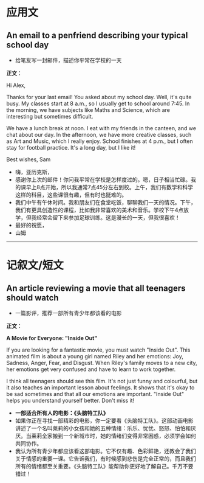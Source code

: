 # 应用文

## An email to a penfriend describing your typical school day
- 给笔友写一封邮件，描述你平常在学校的一天

**正文**：

Hi Alex,

Thanks for your last email! You asked about my school day. Well, it's quite busy. My classes start at 8 a.m., so I usually get to school around 7:45. In the morning, we have subjects like Maths and Science, which are interesting but sometimes difficult.

We have a lunch break at noon. I eat with my friends in the canteen, and we chat about our day. In the afternoon, we have more creative classes, such as Art and Music, which I really enjoy. School finishes at 4 p.m., but I often stay for football practice. It's a long day, but I like it!

Best wishes,
Sam

- 嗨，亚历克斯，
- 感谢你上次的邮件！你问我平常在学校是怎样度过的。嗯，日子相当忙碌。我的课早上8点开始，所以我通常7点45分左右到校。上午，我们有数学和科学这样的科目，这些课很有趣，但有时也挺难的。
- 我们中午有午休时间。我和朋友们在食堂吃饭，聊聊我们一天的情况。下午，我们有更具创造性的课程，比如我非常喜欢的美术和音乐。学校下午4点放学，但我经常会留下来参加足球训练。这是漫长的一天，但我很喜欢！
- 最好的祝愿，
- 山姆

---

# 记叙文/短文

## An article reviewing a movie that all teenagers should watch
- 一篇影评，推荐一部所有青少年都该看的电影

**正文**：

**A Movie for Everyone: "Inside Out"**

If you are looking for a fantastic movie, you must watch "Inside Out". This animated film is about a young girl named Riley and her emotions: Joy, Sadness, Anger, Fear, and Disgust. When Riley's family moves to a new city, her emotions get very confused and have to learn to work together.

I think all teenagers should see this film. It's not just funny and colourful, but it also teaches an important lesson about feelings. It shows that it's okay to be sad sometimes and that all our emotions are important. "Inside Out" helps you understand yourself better. Don't miss it!

- **一部适合所有人的电影：《头脑特工队》**
- 如果你正在寻找一部精彩的电影，你一定要看《头脑特工队》。这部动画电影讲述了一个名叫莱莉的小女孩和她的五种情绪：乐乐、忧忧、怒怒、怕怕和厌厌。当莱莉全家搬到一个新城市时，她的情绪们变得非常困惑，必须学会如何共同协作。
- 我认为所有青少年都应该看这部电影。它不仅有趣、色彩鲜艳，还教会了我们关于情感的重要一课。它告诉我们，有时候感到悲伤是完全正常的，而且我们所有的情绪都至关重要。《头脑特工队》能帮助你更好地了解自己。千万不要错过！
